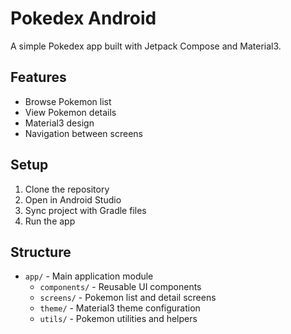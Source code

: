 # Pokedex Android

A simple Pokedex app built with Jetpack Compose and Material3.

## Features

- Browse Pokemon list
- View Pokemon details
- Material3 design
- Navigation between screens

## Setup

1. Clone the repository
2. Open in Android Studio
3. Sync project with Gradle files
4. Run the app

## Structure

- `app/` - Main application module
  - `components/` - Reusable UI components
  - `screens/` - Pokemon list and detail screens
  - `theme/` - Material3 theme configuration
  - `utils/` - Pokemon utilities and helpers